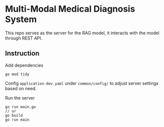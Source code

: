 # Multi-Modal Medical Diagnosis System 

This repo serves as the server for the RAG model, it interacts with 
the model through REST API. 

## Instruction 

Add dependencies
```
go mod tidy
``` 
Config ```application-dev.yaml``` under ```common/config/``` to adjust server settings based on need. 

Run the server 
```
go run main.go 
// or 
go build 
go run main 
```